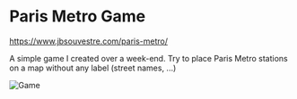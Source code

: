 # Paris Metro Game
https://www.jbsouvestre.com/paris-metro/

A simple game I created over a week-end. Try to place Paris Metro stations on a map without any label (street names, ...)

![Game](http://i.imgur.com/4bmSOUV.png)

